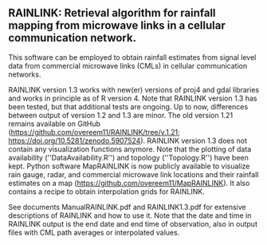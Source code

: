 RAINLINK: Retrieval algorithm for rainfall mapping from microwave links in a cellular communication network.
------

This software can be employed to obtain rainfall estimates from signal level data from commercial microwave links (CMLs) in cellular communication networks.

RAINLINK version 1.3 works with new(er) versions of proj4 and gdal libraries and works in principle as of R version 4. Note that RAINLINK version 1.3 has been tested, but that additional tests are ongoing. Up to now, differences between output of version 1.2 and 1.3 are minor. The old version 1.21 remains available on GitHub (https://github.com/overeem11/RAINLINK/tree/v.1.21; https://doi.org/10.5281/zenodo.5907524). RAINLINK version 1.3 does not contain any visualization functions anymore. Note that the plotting of data availability (''DataAvailability.R'') and topology (''Topology.R'') have been kept. Python software MapRAINLINK is now publicly available to visualize rain gauge, radar, and commercial microwave link locations and their rainfall estimates on a map (https://github.com/overeem11/MapRAINLINK). It also contains a recipe to obtain interpolation grids for RAINLINK.

See documents ManualRAINLINK.pdf and RAINLINK1.3.pdf for extensive descriptions of RAINLINK and how to use it. Note that the date and time in RAINLINK output is the end date and end time of observation, also in output files with CML path averages or interpolated values.
